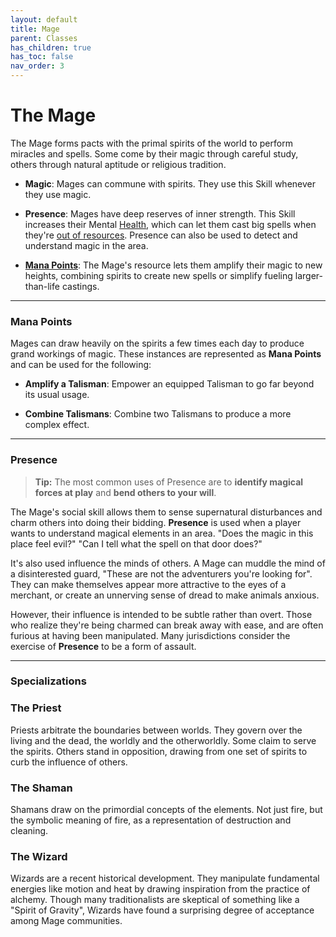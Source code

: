 ```yaml
---
layout: default
title: Mage
parent: Classes
has_children: true
has_toc: false
nav_order: 3
---
```


# The Mage

The Mage forms pacts with the primal spirits of the world to perform miracles and spells. Some come by their magic through careful study, others through natural aptitude or religious tradition.

- **<span style="color: {{ site.mage_color }}">Magic</span>**: Mages can commune with spirits. They use this Skill whenever they use magic.

- **<span style="color: {{ site.mage_color }}">Presence</span>**: Mages have deep reserves of inner strength. This Skill increases their Mental [Health](../../gameplay/health.md), which can let them cast big spells when they're [out of resources](../../gameplay/resources#pushing-it). Presence can also be used to detect and understand magic in the area.

- **[Mana Points](#mana-points)**: The Mage's resource lets them amplify their magic to new heights, combining spirits to create new spells or simplify fueling larger-than-life castings.

---

### Mana Points

Mages can draw heavily on the spirits a few times each day to produce grand workings of magic. These instances are represented as **Mana Points** and can be used for the following:

- **Amplify a Talisman**: Empower an equipped Talisman to go far beyond its usual usage.

- **Combine Talismans**: Combine two Talismans to produce a more complex effect.

---

### Presence

> **Tip:** The most common uses of Presence are to **identify magical forces at play** and **bend others to your will**.

The Mage's social skill allows them to sense supernatural disturbances and charm others into doing their bidding. **<span style="color: {{ site.mage_color }}">Presence</span>** is used when a player wants to understand magical elements in an area. "Does the magic in this place feel evil?" "Can I tell what the spell on that door does?"

It's also used influence the minds of others. A Mage can muddle the mind of a disinterested guard, "These are not the adventurers you're looking for". They can make themselves appear more attractive to the eyes of a merchant, or create an unnerving sense of dread to make animals anxious.

However, their influence is intended to be subtle rather than overt. Those who realize they're being charmed can break away with ease, and are often furious at having been manipulated. Many jurisdictions consider the exercise of **<span style="color: {{ site.mage_color }}">Presence</span>** to be a form of assault.

---

### Specializations

### <span style="color: {{ site.mage_color }}">The Priest</span>

Priests arbitrate the boundaries between worlds. They govern over the living and the dead, the worldly and the otherworldly. Some claim to serve the spirits. Others stand in opposition, drawing from one set of spirits to curb the influence of others.

### <span style="color: {{ site.mage_color }}">The Shaman</span>

Shamans draw on the primordial concepts of the elements. Not just fire, but the symbolic meaning of fire, as a representation of destruction and cleaning.

### <span style="color: {{ site.mage_color }}">The Wizard</span>

Wizards are a recent historical development. They manipulate fundamental energies like motion and heat by drawing inspiration from the practice of alchemy. Though many traditionalists are skeptical of something like a "Spirit of Gravity", Wizards have found a surprising degree of acceptance among Mage communities.
